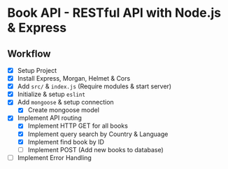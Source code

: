 # Book API - RESTful API with Node.js & Express

## Workflow

- [x]  Setup Project
  - [x] Install Express, Morgan, Helmet & Cors
  - [x] Add `src/` & `index.js` (Require modules & start server)
  - [x] Initialize & setup `eslint`
- [x] Add `mongoose` & setup connection
  - [x] Create mongoose model
- [x] Implement API routing
  - [x] Implement HTTP GET for all books
  - [x] Implement query search by Country & Language
  - [x] Implement find book by ID
  - [ ] Implement POST (Add new books to database)
- [ ] Implement Error Handling
